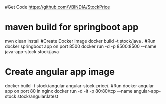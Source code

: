 #Get Code
https://github.com/VBINDIA/StockPrice
# maven build for springboot app
mvn clean install
#Create Docker image
docker build -t stock/java .
#Run docker springboot app on port 8500
docker run -d -p 8500:8500 --name java-app-stock stock/java
# Create angular app image
docker build -t stock/angular angular-stock-price/.
#Run docker angular app on port 80 in nginx 
docker run -d -it -p 80:80/tcp --name angular-app-stock stock/angular:latest
